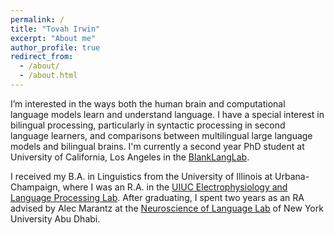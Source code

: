 ```yaml
---
permalink: /
title: "Tovah Irwin"
excerpt: "About me"
author_profile: true
redirect_from: 
  - /about/
  - /about.html
---
```



I’m interested in the ways both the human brain and computational language models learn and understand language. I have a special interest in bilingual processing, particularly in syntactic processing in second language learners, and comparisons between multilingual large language models and bilingual brains. I'm currently a second year PhD student at University of California, Los Angeles in the [BlankLangLab](https://www.blanklanglab.com/).
  
I received my B.A. in Linguistics from the University of Illinois at Urbana-Champaign, where I was an R.A. in the [UIUC Electrophysiology and Language Processing Lab](UIUC%20Electrophysiology%20and%20Language%20Processing%20Lab). After graduating, I spent two years as an RA advised by Alec Marantz at the [Neuroscience of Language Lab](https://wp.nyu.edu/nellab/) of New York University Abu Dhabi.
